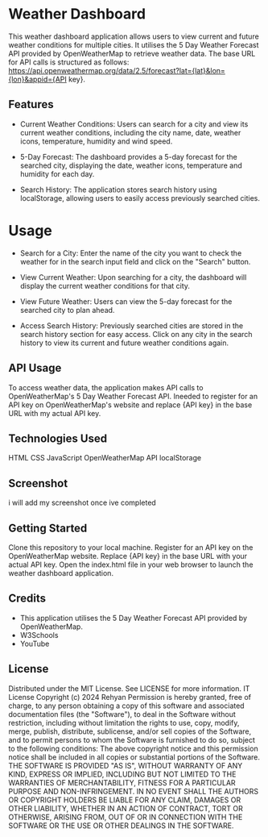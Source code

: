 # Weather Dashboard

This weather dashboard application allows users to view current and future weather conditions for multiple cities. It utilises the 5 Day Weather Forecast API provided by OpenWeatherMap to retrieve weather data. The base URL for API calls is structured as follows: https://api.openweathermap.org/data/2.5/forecast?lat={lat}&lon={lon}&appid={API key}.

## Features

* Current Weather Conditions: Users can search for a city and view its current weather conditions, including the city name, date, weather icons, temperature, humidity and wind speed.

* 5-Day Forecast: The dashboard provides a 5-day forecast for the searched city, displaying the date, weather icons, temperature and humidity for each day.

* Search History: The application stores search history using localStorage, allowing users to easily access previously searched cities.

# Usage

* Search for a City: Enter the name of the city you want to check the weather for in the search input field and click on the "Search" button.

* View Current Weather: Upon searching for a city, the dashboard will display the current weather conditions for that city.

* View Future Weather: Users can view the 5-day forecast for the searched city to plan ahead.

* Access Search History: Previously searched cities are stored in the search history section for easy access. Click on any city in the search history to view its current and future weather conditions again.

## API Usage

To access weather data, the application makes API calls to OpenWeatherMap's 5 Day Weather Forecast API. Ineeded to register for an API key on OpenWeatherMap's website and replace {API key} in the base URL with my actual API key.

## Technologies Used

HTML
CSS
JavaScript
OpenWeatherMap API
localStorage

## Screenshot
i will add my screenshot once ive completed

## Getting Started

Clone this repository to your local machine.
Register for an API key on the OpenWeatherMap website.
Replace {API key} in the base URL with your actual API key.
Open the index.html file in your web browser to launch the weather dashboard application.

## Credits

* This application utilises the 5 Day Weather Forecast API provided by OpenWeatherMap.
* W3Schools
* YouTube

## License

Distributed under the MIT License. See LICENSE for more information. IT License Copyright (c) 2024 Rehyan Permission is hereby granted, free of charge, to any person obtaining a copy of this software and associated documentation files (the "Software"), to deal in the Software without restriction, including without limitation the rights to use, copy, modify, merge, publish, distribute, sublicense, and/or sell copies of the Software, and to permit persons to whom the Software is furnished to do so, subject to the following conditions: The above copyright notice and this permission notice shall be included in all copies or substantial portions of the Software. THE SOFTWARE IS PROVIDED "AS IS", WITHOUT WARRANTY OF ANY KIND, EXPRESS OR IMPLIED, INCLUDING BUT NOT LIMITED TO THE WARRANTIES OF MERCHANTABILITY, FITNESS FOR A PARTICULAR PURPOSE AND NON-INFRINGEMENT. IN NO EVENT SHALL THE AUTHORS OR COPYRIGHT HOLDERS BE LIABLE FOR ANY CLAIM, DAMAGES OR OTHER LIABILITY, WHETHER IN AN ACTION OF CONTRACT, TORT OR OTHERWISE, ARISING FROM, OUT OF OR IN CONNECTION WITH THE SOFTWARE OR THE USE OR OTHER DEALINGS IN THE SOFTWARE.